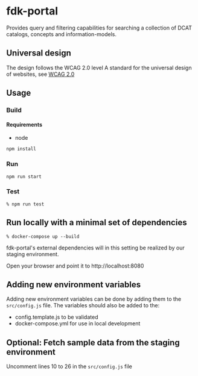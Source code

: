 # fdk-portal 

Provides query and filtering capabilities for searching a collection of DCAT catalogs, concepts and information-models.

## Universal design
The design follows the WCAG 2.0 level A standard for the universal design of websites, see [WCAG 2.0](https://www.w3.org/TR/WCAG20/)

## Usage

### Build

#### Requirements
- node

```
npm install
```
### Run
```
npm run start
```

### Test
```
% npm run test
```

## Run locally with a minimal set of dependencies
```
% docker-compose up --build
```
fdk-portal's external dependencies will in this setting be realized by our staging environment.


Open your browser and point it to http://localhost:8080

## Adding new environment variables
Adding new environment variables can be done by adding them to the `src/config.js` file. The variables should also be added to the:
- config.template.js to be validated 
- docker-compose.yml for use in local development

## Optional: Fetch sample data from the staging environment
Uncomment lines 10 to 26 in the `src/config.js` file
